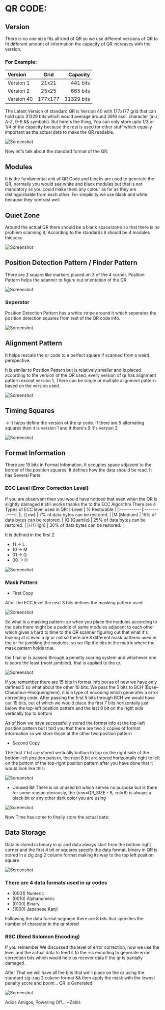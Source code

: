 # QR CODE:
## Version
There is no one size fits all kind of QR so we use different versions of QR to fit different amount of information the capacity of QR increases with the version,

### For Example:

| Version | Grid | Capacity |
|:-----------|:------------:|------------:|
| Version 1 | 21x21 | 441 bits |
| Version 2 | 25x25 | 665 bits |
| Version 40 | 177x177 | 31329 bits |

The Latest Version of standard QR is Version 40 with 177x177 grid that can hold upto 31329 bits which would average around 3916 ascii character (a-z, A-Z, 0-9 && symbols).
But here's the thing, You can only store upto 1/3 or 1/4 of the capacity because the rest is used for other stuff which equally important as the actual data to make the
QR readable.

![Screenshot](./screenshots/version-of-qr.webp)

Now let's talk about the standard format of the QR:

## Modules 
It is the fundamental unit of QR Code and blocks are used to generate the QR, normally you would see white and black modules but that is not mandatory as you could make them any colour as far as they are distinguishable
from each other. For simplicity we use black and white because they contrast well

## Quiet Zone
Around the actual QR there should be a blank space/zone so that there is no problem scanning it, According to the standards it should be 4 modules thiccccc

![Screenshot](./screenshots/quiet-zone.webp)

## Position Detection Pattern / Finder Pattern 
There are 3 square like markers placed on 3 of the 4 corner.
Position Pattern helps the scanner to figure out orientation of the QR 

![Screenshot](./screenshots/position-pattern.webp)

### Seperator
Position Detection Pattern has a white stripe around it which seperates the position detection squares from 
rest of the QR code info.

![Screenshot](./screenshots/seperator.webp)

## Alignment Pattern 
It helps rescale the qr code to a perfect square if scanned from a weird perspective.

It is similar to Position Pattern but is relatively smaller and is placed according to the version of the QR used, 
every version of qr has alignment pattern except version 1, There can be single or multiple alignment pattern based on the version used.

![Screenshot](./screenshots/alignment-pattern.webp)

## Timing Squares
-> It helps define the version of the qr code.
If there are 5 alternating squares then it is version 1 and if there's 9 it's version 2

![Screenshot](./screenshots/timing-pattern.webp)


## Format Information
There are 15 bits in Format Infomation,
It occupies space adjacent to the border of the position squares. It defines how the data should be read.
It has Several Parts:

### ECC Level (Error Correction Level) 
If you are observant then you would have noticed that even when the QR is slightly damaged it still works thanks the to the ECC Algorithm
There are 4 Types of ECC level used in QR:
| Level | % Restorable |
|:-----------|:------------:|
|L (Low) | 7% of data bytes can be restored. |
|M (Medium) |	15% of data bytes can be restored. |
|Q (Quartile) | 25% of data bytes can be restored. |
|H (High)	| 30% of data bytes can be restored. |

It is defined in the first 2 

- 11 -> L
- 10 -> M
- 01 -> Q
- 00 -> H

![Screenshot](./screenshots/ecc-level.webp)

### Mask Pattern
- First Copy

After the ECC level the next 3 bits defines the masking pattern used.

![Screenshot](./screenshots/mask-bit.webp)

So what is a masking pattern:
so when you place the modules according to the data there might be a puddle of same modules adjacent to each other which
gives a hard to time to the QR scanner figuring out that what it's looking at is even a qr or not so there are 8 different mask patterns used in the qr for jumbling the modules,
so we flip the bits in the matrix where the mask pattern holds true.

the final qr is passed through a penelty scoring system and whichever one is score the least (most jumbled), that is applied to the qr.

![Screenshot](./screenshots/mask.webp)

If you remember there are 15 bits in format info but as of now we have only defined 5 so what about the other 10 bits:
We pass the 5 bits to BCH (Bose–Chaudhuri–Hocquenghem), it is a type of encoding which generates a error correcting code.
After passing the first 5 bits through BCH we would have our 15 bits, out of which we would place the first 7 bits horizontally just below the top-left position pattern
and the last 8 bit on the right side vertically top to bottom

As of Now we have successfully stored the format info at the top-left position pattern but I told you that there are two 2 copies of format information so we store those at
the other two position pattern

- Second Copy

The first 7 bit are stored vertically bottom to top on the right side of the bottom-left position pattern,
the next 8 bit are stored horizontally right to left on the bottom of the top-right position pattern
after you have done that it would look like this:

![Screenshot](./screenshots/format-info-copy.webp)

- Unused Bit
There is an unused bit which serves no purpose but is there for some reason obviously,
the (row=QR_SIZE - 8, col=8) is always a black bit or any other dark color you are using

![Screenshot](./screenshots/unused-bit.webp)

Now Time has come to finally store the actual data:

## Data Storage
Data is stored in binary in qr and data always start from the bottom right corner and the first 4 bit or squares specify the data format.
binary in QR is stored in a zig zag 2 column format making its way to the top left position square

![Screenshot](./screenshots/data-storage.jpg)

### There are 4 data formats used in qr codes
- (0001) Numeric
- (0010) Alphanumeric
- (0100) Binary
- (1000) Japanese Kanji

Following the data format segment there are 8 bits that specifies the number of character in the qr stored

### RSC (Reed Solomon Encoding)
If you remember We discussed the level of error correction, now we use the level and the actual data to feed it to the rsc encoding to generate error correction bits
which would help us recover data if the qr is partially damaged.

After That we will have all the bits that we'll place on the qr using the standard zig-zag 2 column format && then apply the mask with the lowest penalty score and boom...
QR is Generated

![Screenshot](./screenshots/complete-qr.PNG)

Adios Amigos,
Powering Off...
~Zalos
